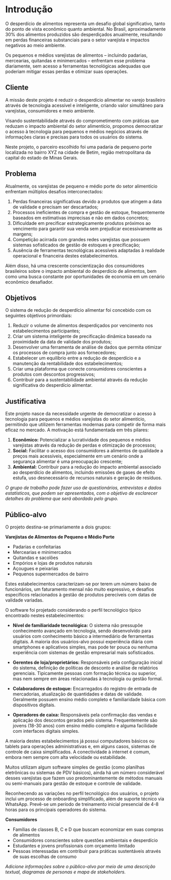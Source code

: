 # Introdução

O desperdício de alimentos representa um desafio global significativo, tanto do ponto de vista econômico quanto ambiental. No Brasil, aproximadamente 30% dos alimentos produzidos são desperdiçados anualmente, resultando em perdas financeiras substanciais para o setor varejista e impactos negativos ao meio ambiente.

Os pequenos e médios varejistas de alimentos – incluindo padarias, mercearias, quitandas e minimercados – enfrentam esse problema diariamente, sem acesso a ferramentas tecnológicas adequadas que poderiam mitigar essas perdas e otimizar suas operações.

## Cliente

A missão deste projeto é reduzir o desperdício alimentar no varejo brasileiro através de tecnologia acessível e inteligente, criando valor simultâneo para varejistas, consumidores e meio ambiente.

Visando sustentabilidade através do comprometimento com práticas que reduzam o impacto ambiental do setor alimentício, propomos democratizar o acesso à tecnologia para pequenos e médios negócios através de informações claras e precisas para todos os usuários do sistema.

Neste projeto, o parceiro escolhido foi uma padaria de pequeno porte localizada no bairro XYZ na cidade de Betim, região metropolitana da capital do estado de Minas Gerais.

## Problema

Atualmente, os varejistas de pequeno e médio porte do setor alimentício enfrentam múltiplos desafios interconectados:

1. Perdas financeiras significativas devido a produtos que atingem a data de validade e precisam ser descartados;
2. Processos ineficientes de compra e gestão de estoque, frequentemente baseados em estimativas imprecisas e não em dados concretos;
3. Dificuldade em precificar estrategicamente produtos próximos ao vencimento para garantir sua venda sem prejudicar excessivamente as margens;
4. Competição acirrada com grandes redes varejistas que possuem sistemas sofisticados de gestão de estoques e precificação;
5. Ausência de ferramentas tecnológicas acessíveis adaptadas à realidade operacional e financeira destes estabelecimentos.

Além disso, há uma crescente conscientização dos consumidores brasileiros sobre o impacto ambiental do desperdício de alimentos, bem como uma busca constante por oportunidades de economia em um cenário econômico desafiador.

## Objetivos

O sistema de redução de desperdício alimentar foi concebido com os seguintes objetivos primordiais:

1. Reduzir o volume de alimentos desperdiçados por vencimento nos estabelecimentos participantes;
2. Criar um sistema inteligente de precificação dinâmica baseado na proximidade da data de validade dos produtos;
3. Desenvolver uma ferramenta de análise de dados que permita otimizar os processos de compra junto aos fornecedores;
4. Estabelecer um equilíbrio entre a redução de desperdício e a manutenção da rentabilidade dos estabelecimentos;
5. Criar uma plataforma que conecte consumidores conscientes a produtos com descontos progressivos;
6. Contribuir para a sustentabilidade ambiental através da redução significativa do desperdício alimentar.

## Justificativa

Este projeto nasce da necessidade urgente de democratizar o acesso à tecnologia para pequenos e médios varejistas do setor alimentício, permitindo que utilizem ferramentas modernas para competir de forma mais eficaz no mercado. A motivação está fundamentada em três pilares:

1. **Econômico:** Potencializar a lucratividade dos pequenos e médios varejistas através da redução de perdas e otimização de processos;
2. **Social:** Facilitar o acesso dos consumidores a alimentos de qualidade a preços mais acessíveis, especialmente em um cenário onde a segurança alimentar é uma preocupação crescente;
3. **Ambiental:** Contribuir para a redução do impacto ambiental associado ao desperdício de alimentos, incluindo emissões de gases de efeito estufa, uso desnecessário de recursos naturais e geração de resíduos.

_O grupo de trabalho pode fazer uso de questionários, entrevistas e dados estatísticos, que podem ser apresentados, com o objetivo de esclarecer detalhes do problema que será abordado pelo grupo._

## Público-alvo

O projeto destina-se primariamente a dois grupos:

**Varejistas de Alimentos de Pequeno e Médio Porte**

- Padarias e confeitarias
- Mercearias e minimercados
- Quitandas e sacolões
- Empórios e lojas de produtos naturais
- Açougues e peixarias
- Pequenos supermercados de bairro

Estes estabelecimentos caracterizam-se por terem um número baixo de funcionários, um faturamento mensal não muito expressivo, e desafios específicos relacionados à gestão de produtos perecíveis com datas de validade variadas.

O software foi projetado considerando o perfil tecnológico típico encontrado nestes estabelecimentos:

- **Nível de familiaridade tecnológica:** O sistema não pressupõe conhecimento avançado em tecnologia, sendo desenvolvido para usuários com conhecimento básico a intermediário de ferramentas digitais. A maioria dos usuários-alvo possui experiência diária com smartphones e aplicativos simples, mas pode ter pouca ou nenhuma experiência com sistemas de gestão empresarial mais sofisticados.

- **Gerentes de loja/proprietários:** Responsáveis pela configuração inicial do sistema, definição de políticas de desconto e análise de relatórios gerenciais. Tipicamente pessoas com formação técnica ou superior, mas nem sempre em áreas relacionadas à tecnologia ou gestão formal.

- **Colaboradores de estoque:** Encarregados do registro de entrada de mercadorias, atualização de quantidades e datas de validade. Geralmente possuem ensino médio completo e familiaridade básica com dispositivos digitais.

- **Operadores de caixa:** Responsáveis pela confirmação das vendas e aplicação dos descontos gerados pelo sistema. Frequentemente são jovens (18-30 anos) com ensino médio completo e alguma facilidade com interfaces digitais simples.

A maioria destes estabelecimentos já possui computadores básicos ou tablets para operações administrativas e, em alguns casos, sistemas de controle de caixa simplificados. A conectividade à internet é comum, embora nem sempre com alta velocidade ou estabilidade.

Muitos utilizam algum software simples de gestão (como planilhas eletrônicas ou sistemas de PDV básicos), ainda há um número considerável desses varejistas que fazem uso predominantemente de métodos manuais ou semi-manuais para gestão de estoque e controle de validade.

Reconhecendo as variações no perfil tecnológico dos usuários, o projeto inclui um processo de onboarding simplificado, além de suporte técnico via WhatsApp. Prevê-se um período de treinamento inicial presencial de 4-8 horas para os principais operadores do sistema.

**Consumidores**

- Famílias de classes B, C e D que buscam economizar em suas compras de alimentos
- Consumidores conscientes sobre questões ambientais e desperdício
- Estudantes e jovens profissionais com orçamento limitado
- Pessoas interessadas em contribuir para práticas sustentáveis através de suas escolhas de consumo

_Adicione informações sobre o público-alvo por meio de uma descrição textual, diagramas de personas e mapa de stakeholders._
